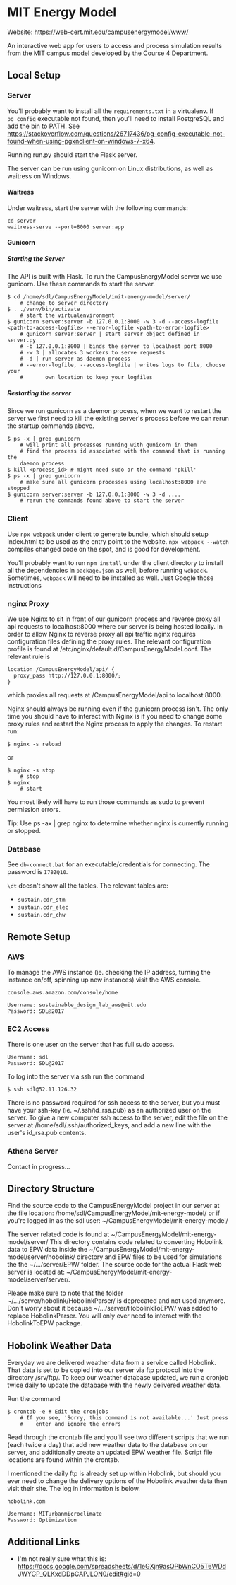 # MIT Energy Model

Website: <https://web-cert.mit.edu/campusenergymodel/www/>

An interactive web app for users to access and process simulation results from the MIT campus model developed by the Course 4 Department.

## Local Setup

### Server

You'll probably want to install all the `requirements.txt` in a virtualenv. If `pg_config` executable not found, then you'll need to install PostgreSQL and add the bin to PATH. See <https://stackoverflow.com/questions/26717436/pg-config-executable-not-found-when-using-pgxnclient-on-windows-7-x64>.

Running run.py should start the Flask server.

The server can be run using gunicorn on Linux distributions, as well as waitress on Windows.

#### Waitress

Under waitress, start the server with the following commands:

    cd server
    waitress-serve --port=8000 server:app

#### Gunicorn

##### Starting the Server

The API is built with Flask. To run the CampusEnergyModel server we use
gunicorn. Use these commands to start the server.

    $ cd /home/sdl/CampusEnergyModel/imit-energy-model/server/
        # change to server directory
    $ . ./venv/bin/activate
        # start the virtualenvironment
    $ gunicorn server:server -b 127.0.0.1:8000 -w 3 -d --access-logfile <path-to-access-logfile> --error-logfile <path-to-error-logfile>
        # gunicorn server:server | start server object defined in server.py
        # -b 127.0.0.1:8000 | binds the server to localhost port 8000
        # -w 3 | allocates 3 workers to serve requests
        # -d | run server as daemon process
        # --error-logfile, --access-logfile | writes logs to file, choose your
        #       own location to keep your logfiles

##### Restarting the server

Since we run gunicorn as a daemon process, when we want to restart the server
we first need to kill the existing server's process before we can rerun the
startup commands above.

    $ ps -x | grep gunicorn
        # will print all processes running with gunicorn in them
        # find the process id associated with the command that is running the
        daemon process
    $ kill <process_id> # might need sudo or the command 'pkill'
    $ ps -x | grep gunicorn
        # make sure all gunicorn processes using localhost:8000 are stopped
    $ gunicorn server:server -b 127.0.0.1:8000 -w 3 -d ....
        # rerun the commands found above to start the server

### Client

Use `npx webpack` under client to generate bundle, which should setup index.html to be used as the entry point to the website. `npx webpack --watch` compiles changed code on the spot, and is good for development.

You'll probably want to run `npm install` under the client directory to install all the dependencies in `package.json` as well, before running `webpack`. Sometimes, `webpack` will need to be installed as well. Just Google those instructions

### nginx Proxy

We use Nginx to sit in front of our gunicorn process and reverse proxy all api
requests to localhost:8000 where our server is being hosted locally. In order
to allow Nginx to reverse proxy all api traffic nginx requires configuration
files defining the proxy rules. The relevant configuration profile is found at
/etc/nginx/default.d/CampusEnergyModel.conf. The relevant rule is

    location /CampusEnergyModel/api/ {
      proxy_pass http://127.0.0.1:8000/;
    }

which proxies all requests at /CampusEnergyModel/api to localhost:8000.

Nginx should always be running even if the gunicorn process isn't. The only
time you should have to interact with Nginx is if you need to change some proxy
rules and restart the Nginx process to apply the changes. To restart run:

    $ nginx -s reload

or

    $ nginx -s stop
        # stop
    $ nginx
        # start

You most likely will have to run those commands as sudo to prevent permission
errors.

Tip: Use ps -ax | grep nginx to determine whether nginx is currently running or
stopped.

### Database

See `db-connect.bat` for an executable/credentials for connecting. The password is `I78ZQ10`.

`\dt` doesn't show all the tables. The relevant tables are:

* `sustain.cdr_stm`
* `sustain.cdr_elec`
* `sustain.cdr_chw`

## Remote Setup

### AWS

To manage the AWS instance (ie. checking the IP address, turning the instance
on/off, spinning up new instances) visit the AWS console.

    console.aws.amazon.com/console/home

    Username: sustainable_design_lab_aws@mit.edu
    Password: SDL@2017

### EC2 Access

There is one user on the server that has full sudo access.

    Username: sdl
    Password: SDL@2017

To log into the server via ssh run the command

    $ ssh sdl@52.11.126.32

There is no password required for ssh access to the server, but you must have
your ssh-key (ie. ~/.ssh/id_rsa.pub) as an authorized user on the server. To
give a new computer ssh access to the server, edit the file on the server at
/home/sdl/.ssh/authorized_keys, and add a new line with the user's id_rsa.pub
contents.

### Athena Server

Contact in progress...

## Directory Structure

Find the source code to the CampusEnergyModel project in our server at the file
location: /home/sdl/CampusEnergyModel/mit-energy-model/ or if you're logged in as the sdl user:
~/CampusEnergyModel/mit-energy-model/

The server related code is found at ~/CampusEnergyModel/mit-energy-model/server/
This directory contains code related to converting Hobolink data to EPW data
inside the ~/CampusEnergyModel/mit-energy-model/server/hobolink/ directory and
EPW files to be used for simulations the the ~/.../server/EPW/ folder. The
source code for the actual Flask web server is located at:
~/CampusEnergyModel/mit-energy-model/server/server/.

Please make sure to note that the folder ~/.../server/hobolink/HobolinkParser/
is deprecated and not used anymore. Don't worry about it because
~/.../server/HobolinkToEPW/ was added to replace HobolinkParser. You will
only ever need to interact with the HobolinkToEPW package.

## Hobolink Weather Data

Everyday we are delivered weather data from a service called Hobolink. That
data is set to be copied into our server via ftp protocol into the directory
/srv/ftp/. To keep our weather database updated, we run a cronjob twice daily
to update the database with the newly delivered weather data.

Run the command

    $ crontab -e # Edit the cronjobs
        # If you see, 'Sorry, this command is not available...' Just press
        #    enter and ignore the errors

Read through the crontab file and you'll see two different scripts that we run
(each twice a day) that add new weather data to the database on our server,
and additionally create an updated EPW weather file. Script file locations are
found within the crontab.

I mentioned the daily ftp is already set up within Hobolink, but should you
ever need to change the delivery options of the Hobolink weather data then
visit their site. The log in information is below.

    hobolink.com

    Username: MITurbanmicroclimate
    Password: Optimization


## Additional Links

* I'm not really sure what this is: <https://docs.google.com/spreadsheets/d/1eGXjn9asQPbWnCO5T6WDdJWYGP_QLKxdDDpCAPJLON0/edit#gid=0>
